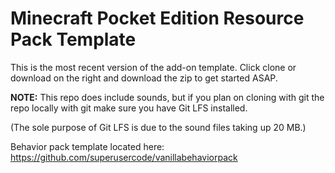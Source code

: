 # Minecraft Pocket Edition Resource Pack Template

This is the most recent version of the add-on template. Click clone or download on the right and download the zip to get started ASAP.

**NOTE:** This repo does include sounds, but if you plan
on cloning with git the repo locally with git make sure you have Git LFS installed.

(The sole purpose of Git LFS is due to the sound files taking up 20 MB.)

Behavior pack template located here: https://github.com/superusercode/vanillabehaviorpack
